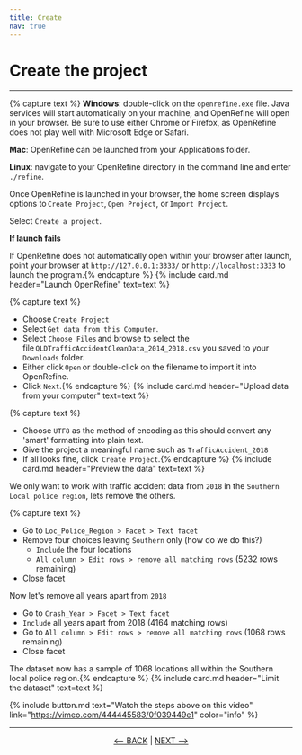```yaml
---
title: Create
nav: true
---
```


# Create the project
----

{% capture text %}
**Windows**: double-click on the `openrefine.exe` file. Java services will start automatically on your machine, and OpenRefine will open in your browser. Be sure to use either Chrome or Firefox, as OpenRefine does not play well with Microsoft Edge or Safari.

**Mac**: OpenRefine can be launched from your Applications folder.

**Linux**: navigate to your OpenRefine directory in the command line and enter `./refine`.

Once OpenRefine is launched in your browser, the home screen displays options to `Create Project`, `Open Project`, or `Import Project`. 

Select `Create a project`.

**If launch fails**

If OpenRefine does not automatically open within your browser after launch, point your browser at `http://127.0.0.1:3333/` or `http://localhost:3333` to launch the program.{% endcapture %}
{% include card.md header="Launch OpenRefine" text=text %}


{% capture text %}
- Choose `Create Project`
- Select `Get data from this Computer`.
- Select `Choose Files` and browse to select the file `QLDTrafficAccidentCleanData_2014_2018.csv` you saved to your `Downloads` folder.
- Either click `Open` or double-click on the filename to import it into OpenRefine.
- Click `Next`.{% endcapture %}
{% include card.md header="Upload data from your computer" text=text %}


{% capture text %}
- Choose `UTF8` as the method of encoding as this should convert any 'smart' formatting into plain text.
- Give the project a meaningful name such as `TrafficAccident_2018`
- If all looks fine, click  `Create Project`.{% endcapture %}
{% include card.md header="Preview the data" text=text %}

We only want to work with traffic accident data from `2018` in the `Southern` `Local police region`, lets remove the others.

{% capture text %}

- Go to `Loc_Police_Region > Facet > Text facet` 
- Remove four choices leaving `Southern`  only (how do we do this?)
  - `Include`  the four locations
  - `All column > Edit rows > remove all matching rows` (5232 rows remaining)
- Close facet

Now let's remove all years apart from `2018`

  - Go to `Crash_Year > Facet > Text facet`
  - `Include` all years apart from 2018 (4164 matching rows)
  - Go to `All column > Edit rows > remove all matching rows` (1068 rows remaining)
- Close facet

The dataset now has a sample of 1068 locations all within the Southern local police region.{% endcapture %}
{% include card.md header="Limit the dataset" text=text %}

{% include button.md text="Watch the steps above on this video" link="https://vimeo.com/444445583/0f039449e1" color="info" %}


----

<p align="center">
  <a href="https://griffithunilibrary.github.io/Advanced-data-wrangle/content/1-setup.html"><-- BACK</a> |
  <a href="https://griffithunilibrary.github.io/Advanced-data-wrangle/content/3-lesson.html">NEXT --></a>
</p>
